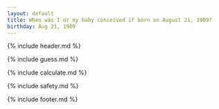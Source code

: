 ```yaml
---
layout: default
title: When was I or my baby conceived if born on August 21, 1909?
birthday: Aug 21, 1909
---
```


{% include header.md %}

{% include guess.md %}

{% include calculate.md %}

{% include safety.md %}

{% include footer.md %}



